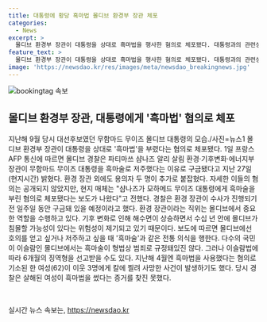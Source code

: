 ```yaml
---
title: 대통령에 황당 흑마법 몰디브 환경부 장관 체포
categories:
  - News
excerpt: >
  몰디브 환경부 장관이 대통령을 상대로 흑마법을 행사한 혐의로 체포됐다. 대통령과의 관련성과 함께, 몰디브에서는 흑마법이 형법상으로는 범죄로 규정되지 않지만, 이슬람법에 따라 징역형을 선고받을 수도 있다는 점을 강조했다. 몰디브에서는 흑마술이 전통적으로 행해지며, 이에 따른 범죄 사례도 발생하고 있는 상황이다.
feature_text: >
  몰디브 환경부 장관이 대통령을 상대로 흑마법을 행사한 혐의로 체포됐다. 대통령과의 관련성과 함께, 몰디브에서는 흑마법이 형법상으로는 범죄로 규정되지 않지만, 이슬람법에 따라 징역형을 선고받을 수도 있다는 점을 강조했다. 몰디브에서는 흑마술이 전통적으로 행해지며, 이에 따른 범죄 사례도 발생하고 있는 상황이다.
image: 'https://newsdao.kr/res/images/meta/newsdao_breakingnews.jpg'
---
```


<p><img src="https://newsdao.kr/res/images/meta/newsdao_breakingnews.jpg" alt="bookingtag 속보" /></p>

<h2 data-ke-size="size26">몰디브 환경부 장관, 대통령에게 '흑마법' 혐의로 체포</h2>

<p data-ke-size="size16">지난해 9월 당시 대선후보였던 무함마드 무이즈 몰디브 대통령의 모습./사진=뉴스1 몰디브 환경부 장관이 대통령을 상대로 '흑마법'을 부렸다는 혐의로 체포됐다. 1일 프랑스 AFP 통신에 따르면 몰디브 경찰은 파티마쓰 샴나즈 알리 살림 환경·기후변화·에너지부 장관이 무함마드 무이즈 대통령을 흑마술로 저주했다는 이유로 구금됐다고 지난 27일(현지시간) 밝혔다. 환경 장관 외에도 용의자 두 명이 추가로 붙잡혔다. 자세한 이들의 혐의는 공개되지 않았지만, 현지 매체는 "샴나즈가 모하메드 무이즈 대통령에게 흑마술을 부린 혐의로 체포됐다는 보도가 나왔다"고 전했다. 경찰은 환경 장관이 수사가 진행되기 전 일주일 동안 구금돼 있을 예정이라고 했다. 환경 장관이라는 직위는 몰디브에서 중요한 역할을 수행하고 있다. 기후 변화로 인해 해수면이 상승하면서 수십 년 안에 몰디브가 침몰할 가능성이 있다는 위험성이 제기되고 있기 때문이다. 보도에 따르면 몰디브에선 호의를 얻고 싶거나 저주하고 싶을 때 '흑마술'과 같은 전통 의식을 행한다. 다수의 국민이 이슬람인 몰디브에서는 흑마술이 형법상 범죄로 규정돼있진 않다. 그러나 이슬람법에 따라 6개월의 징역형을 선고받을 수도 있다. 지난해 4월엔 흑마법을 사용했다는 혐의로 기소된 한 여성(62)이 이웃 3명에게 칼에 찔려 사망한 사건이 발생하기도 했다. 당시 경찰은 살해된 여성이 흑마법을 썼다는 증거를 찾진 못했다.</p>

<p data-ke-size="size16">&nbsp;</p>
실시간 뉴스 속보는, <a href="https://newsdao.kr" rel="dofollow">https://newsdao.kr</a>


